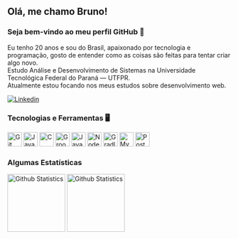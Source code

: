 ## Olá, me chamo Bruno!
### Seja bem-vindo ao meu perfil GitHub 👋

Eu tenho 20 anos e sou do Brasil, apaixonado por tecnologia e programação, gosto de entender como as coisas são feitas para tentar criar algo novo. <br/>
Estudo Análise e Desenvolvimento de Sistemas na Universidade Tecnológica Federal do Paraná — UTFPR. <br/>
Atualmente estou focando nos meus estudos sobre desenvolvimento web. <br/>

<a href="https://www.linkedin.com/in/brunoxkk0/" target="_blank"><img src="https://img.shields.io/badge/-LinkedIn-%230077B5?style=for-the-badge&logo=linkedin&logoColor=white" target="_blank" alt="Linkedin"></a>


### Tecnologias e Ferramentas 🖥️
<div>
<img src="https://cdn.jsdelivr.net/gh/devicons/devicon/icons/git/git-original.svg" width="32" height="32" alt="Git"/>
<img src="https://cdn.jsdelivr.net/gh/devicons/devicon/icons/java/java-original.svg" width="32" height="32" alt="Java" />
<img src="https://cdn.jsdelivr.net/gh/devicons/devicon/icons/c/c-original.svg" width="32" height="32" alt="C" />
<img src="https://cdn.jsdelivr.net/gh/devicons/devicon/icons/groovy/groovy-original.svg" width="32" height="32" alt="Groovy" />
<img src="https://cdn.jsdelivr.net/gh/devicons/devicon/icons/javascript/javascript-original.svg" width="32" height="32" alt="JavaScript" />
<img src="https://cdn.jsdelivr.net/gh/devicons/devicon/icons/nodejs/nodejs-original.svg" width="32" height="32" alt="NodeJS" />
<img src="https://cdn.jsdelivr.net/gh/devicons/devicon/icons/gradle/gradle-plain.svg" width="32" height="32" alt="Gradle" />
<img src="https://cdn.jsdelivr.net/gh/devicons/devicon/icons/mysql/mysql-original.svg" width="32" height="32" alt="MySQL" />
<img src="https://cdn.jsdelivr.net/gh/devicons/devicon/icons/postgresql/postgresql-original.svg" width="32" height="32" alt="PostgreSQL" />
</div>

### Algumas Estatísticas
<div>
<a href="https://github.com/brunoxkk0"></a>
<img height="130" src="https://github-readme-stats.vercel.app/api?username=brunoxkk0&show_icons=true&theme=dracula&include_all_commits=true&count_private=true" alt="Github Statistics"/>
<img height="130" src="https://github-readme-stats.vercel.app/api/top-langs/?username=brunoxkk0&layout=compact&langs_count=7&theme=dracula" alt="Github Statistics"/>
</div>
